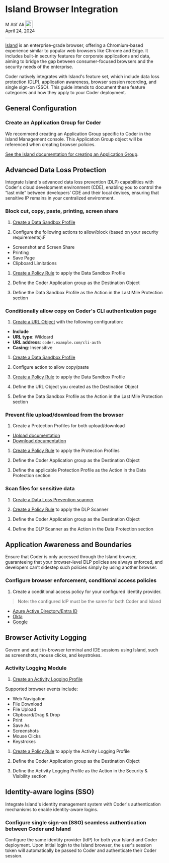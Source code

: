 # Island Browser Integration

<div>
  <a href="https://github.com/ericpaulsen" style="text-decoration: none; color: inherit;">
    <span style="vertical-align:middle;">M Atif Ali</span>
    <img src="https://github.com/ericpaulsen.png" width="24px" height="24px" style="vertical-align:middle; margin: 0px;"/>
  </a>
</div>
April 24, 2024

---

[Island](https://www.island.io/) is an enterprise-grade browser, offering a
Chromium-based experience similar to popular web browsers like Chrome and Edge.
It includes built-in security features for corporate applications and data,
aiming to bridge the gap between consumer-focused browsers and the security
needs of the enterprise.

Coder natively integrates with Island's feature set, which include data loss
protection (DLP), application awareness, browser session recording, and single
sign-on (SSO). This guide intends to document these feature categories and how
they apply to your Coder deployment.

## General Configuration

### Create an Application Group for Coder

We recommend creating an Application Group specific to Coder in the Island
Management console. This Application Group object will be referenced when
creating browser policies.

[See the Island documentation for creating an Application Group](https://documentation.island.io/docs/create-and-configure-an-application-group-object).

## Advanced Data Loss Protection

Integrate Island's advanced data loss prevention (DLP) capabilities with Coder's
cloud development environment (CDE), enabling you to control the “last mile”
between developers’ CDE and their local devices, ensuring that sensitive IP
remains in your centralized environment.

### Block cut, copy, paste, printing, screen share

1. [Create a Data Sandbox Profile](https://documentation.island.io/docs/create-and-configure-a-data-sandbox-profile)

1. Configure the following actions to allow/block (based on your security
   requirements):F

- Screenshot and Screen Share
- Printing
- Save Page
- Clipboard Limitations

1. [Create a Policy Rule](https://documentation.island.io/docs/create-and-configure-a-policy-rule-general)
   to apply the Data Sandbox Profile

1. Define the Coder Application group as the Destination Object

1. Define the Data Sandbox Profile as the Action in the Last Mile Protection
   section

### Conditionally allow copy on Coder's CLI authentication page

1. [Create a URL Object](https://documentation.island.io/docs/create-and-configure-a-policy-rule-general)
   with the following configuration:

- **Include**
- **URL type**: Wildcard
- **URL address**: `coder.example.com/cli-auth`
- **Casing**: Insensitive

1. [Create a Data Sandbox Profile](https://documentation.island.io/docs/create-and-configure-a-data-sandbox-profile)

1. Configure action to allow copy/paste

1. [Create a Policy Rule](https://documentation.island.io/docs/create-and-configure-a-policy-rule-general)
   to apply the Data Sandbox Profile

1. Define the URL Object you created as the Destination Object

1. Define the Data Sandbox Profile as the Action in the Last Mile Protection
   section

### Prevent file upload/download from the browser

1. Create a Protection Profiles for both upload/download

- [Upload documentation](https://documentation.island.io/docs/create-and-configure-an-upload-protection-profile)
- [Download documentation](https://documentation.island.io/v1/docs/en/create-and-configure-a-download-protection-profile)

1. [Create a Policy Rule](https://documentation.island.io/docs/create-and-configure-a-policy-rule-general)
   to apply the Protection Profiles

1. Define the Coder Application group as the Destination Object

1. Define the applicable Protection Profile as the Action in the Data Protection
   section

### Scan files for sensitive data

1. [Create a Data Loss Prevention scanner](https://documentation.island.io/docs/create-a-data-loss-prevention-scanner)

1. [Create a Policy Rule](https://documentation.island.io/docs/create-and-configure-a-policy-rule-general)
   to apply the DLP Scanner

1. Define the Coder Application group as the Destination Object

1. Define the DLP Scanner as the Action in the Data Protection section

## Application Awareness and Boundaries

Ensure that Coder is only accessed through the Island browser, guaranteeing that
your browser-level DLP policies are always enforced, and developers can’t
sidestep such policies simply by using another browser.

### Configure browser enforcement, conditional access policies

1. Create a conditional access policy for your configured identity provider.

> Note: the configured IdP must be the same for both Coder and Island

- [Azure Active Directory/Entra ID](https://documentation.island.io/docs/configure-browser-enforcement-for-island-with-azure-ad#create-and-apply-a-conditional-access-policy)
- [Okta](https://documentation.island.io/docs/configure-browser-enforcement-for-island-with-okta)
- [Google](https://documentation.island.io/docs/configure-browser-enforcement-for-island-with-google-enterprise)

## Browser Activity Logging

Govern and audit in-browser terminal and IDE sessions using Island, such as
screenshots, mouse clicks, and keystrokes.

### Activity Logging Module

1. [Create an Activity Logging Profile](https://documentation.island.io/docs/create-and-configure-an-activity-logging-profile)

Supported browser events include:

- Web Navigation
- File Download
- File Upload
- Clipboard/Drag & Drop
- Print
- Save As
- Screenshots
- Mouse Clicks
- Keystrokes

1. [Create a Policy Rule](https://documentation.island.io/docs/create-and-configure-a-policy-rule-general)
   to apply the Activity Logging Profile

1. Define the Coder Application group as the Destination Object

1. Define the Activity Logging Profile as the Action in the Security &
   Visibility section

## Identity-aware logins (SSO)

Integrate Island's identity management system with Coder's authentication
mechanisms to enable identity-aware logins.

### Configure single sign-on (SSO) seamless authentication between Coder and Island

Configure the same identity provider (IdP) for both your Island and Coder
deployment. Upon initial login to the Island browser, the user's session token
will automatically be passed to Coder and authenticate their Coder session.
